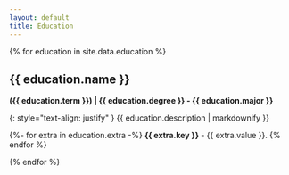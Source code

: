 ```yaml
---
layout: default
title: Education
---
```

{% for education in site.data.education %}
## {{ education.name }}
**({{ education.term }}) | {{ education.degree }} - {{ education.major }}**

{: style="text-align: justify" }
{{ education.description | markdownify }}

{%- for extra in education.extra -%}
**{{ extra.key }}** - {{ extra.value }}.
{% endfor %}

{% endfor %}
